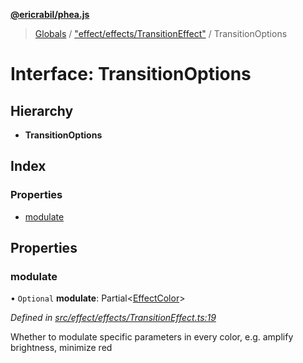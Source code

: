 **[@ericrabil/phea.js](../README.md)**

> [Globals](../README.md) / ["effect/effects/TransitionEffect"](../modules/_effect_effects_transitioneffect_.md) / TransitionOptions

# Interface: TransitionOptions

## Hierarchy

* **TransitionOptions**

## Index

### Properties

* [modulate](_effect_effects_transitioneffect_.transitionoptions.md#modulate)

## Properties

### modulate

• `Optional` **modulate**: Partial\<[EffectColor](../modules/_structs_effect_color_.effectcolor.md)>

*Defined in [src/effect/effects/TransitionEffect.ts:19](https://github.com/EricRabil/phea.js/blob/66a21c7/src/effect/effects/TransitionEffect.ts#L19)*

Whether to modulate specific parameters in every color, e.g. amplify brightness, minimize red
